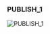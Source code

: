 ### PUBLISH_1


![PUBLISH_1](https://user-images.githubusercontent.com/116869307/214153626-8147dc9e-91a4-4f5a-944c-60f499757be9.png)


































